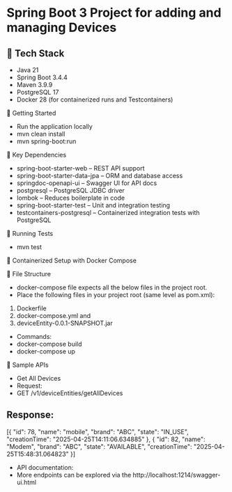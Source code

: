 # Spring Boot 3 Project for adding and managing Devices

## 🔧 Tech Stack
- Java 21
- Spring Boot 3.4.4
- Maven 3.9.9
- PostgreSQL 17
- Docker 28 (for containerized runs and Testcontainers)

🚀 Getting Started
- Run the application locally
- mvn clean install
- mvn spring-boot:run


📁 Key Dependencies
- spring-boot-starter-web – REST API support
- spring-boot-starter-data-jpa – ORM and database access
- springdoc-openapi-ui – Swagger UI for API docs
- postgresql – PostgreSQL JDBC driver
- lombok – Reduces boilerplate in code
- spring-boot-starter-test – Unit and integration testing
- testcontainers-postgresql – Containerized integration tests with PostgreSQL


🧪 Running Tests
- mvn test


🐳 Containerized Setup with Docker Compose

📂 File Structure
- docker-compose file expects all the below files in the project root.
- Place the following files in your project root (same level as pom.xml):
1. Dockerfile 
2. docker-compose.yml and 
3. deviceEntity-0.0.1-SNAPSHOT.jar

  
- Commands:
- docker-compose build
- docker-compose up

🔌 Sample APIs
- Get All Devices
- Request:
- GET /v1/deviceEntities/getAllDevices

  
Response:
- 
[{
"id": 78,
"name": "mobile",
"brand": "ABC",
"state": "IN_USE",
"creationTime": "2025-04-25T14:11:06.634885"
},
{
"id": 82,
"name": "Modem",
"brand": "ABC",
"state": "AVAILABLE",
"creationTime": "2025-04-25T15:48:31.064823"
}]

- API documentation:
- More endpoints can be explored via the http://localhost:1214/swagger-ui.html
